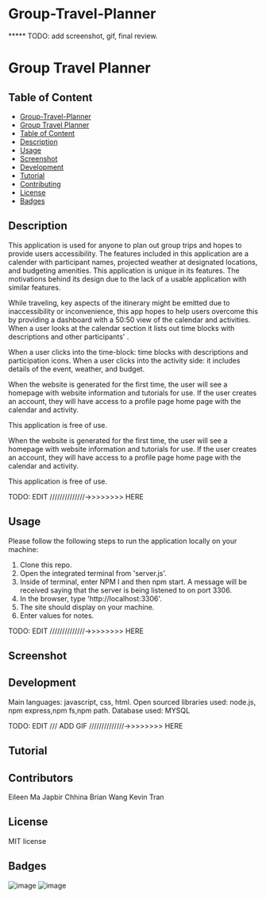 # Group-Travel-Planner

***** TODO: add screenshot, gif, final review. 
# Group Travel Planner

## Table of Content 
- [Group-Travel-Planner](#group-travel-planner)
- [Group Travel Planner](#group-travel-planner-1)
- [Table of Content](#table-of-content)
- [Description](#description)
- [Usage](#usage)
- [Screenshot](#screenshot)
- [Development](#development)
- [Tutorial](#tutorial)
- [Contributing](#contributing)
- [License](#license)
- [Badges](#badges)
## Description
This application is used for anyone to plan out group trips and hopes to provide users accessibility. The features included in this application are a calender with participant names, projected weather at designated locations, and budgeting amenities. This application is unique in its features. The motivations behind its design due to the lack of a usable application with similar features. 

While traveling, key aspects of the itinerary might be emitted due to inaccessibility or inconvenience, this app hopes to help users overcome this by providing a dashboard with a 50:50 view of the calendar and activities. When a user looks at the calendar section it lists out time blocks with descriptions and other participants' . 

When a user clicks into the time-block: time blocks with descriptions and participation icons. 
When a user clicks into the activity side: it includes details of the event, weather, and budget. 

When the website is generated for the first time, the user will see a homepage with website information and tutorials for use. 
If the user creates an account, they will have access to a profile page home page with the calendar and activity. 

This application is free of use. 

When the website is generated for the first time, the user will see a homepage with website information and tutorials for use. 
If the user creates an account, they will have access to a profile page home page with the calendar and activity. 

This application is free of use. 

TODO: EDIT //////////////->>>>>>>> HERE 
## Usage

Please follow the following steps to run the application locally on your machine: 
1. Clone this repo. 
2. Open the integrated terminal from 'server.js'.
3. Inside of terminal, enter NPM I and then npm start. A message will be received saying that the server is being listened to on port 3306. 
4. In the browser, type 'http://localhost:3306'.
5. The site should display on your machine. 
6. Enter values for notes. 


TODO: EDIT //////////////->>>>>>>> HERE 
## Screenshot 

## Development 

Main languages: javascript, css, html. 
Open sourced libraries used: node.js, npm express,npm fs,npm path.
Database used: MYSQL


TODO: EDIT /// ADD GIF //////////////->>>>>>>> HERE 
## Tutorial

## Contributors  

Eileen Ma
Japbir Chhina
Brian Wang
Kevin Tran

## License 
MIT license 

## Badges
 ![image]({[BadgeURLHere](https://img.shields.io/badge/VSCode-0078D4?style=for-the-badge&logo=visual%20studio%20code&logoColor=white)})
  ![image]({[BadgeURLHere](https://img.shields.io/badge/JavaScript-323330?style=for-the-badge&logo=javascript&logoColor=F7DF1)})